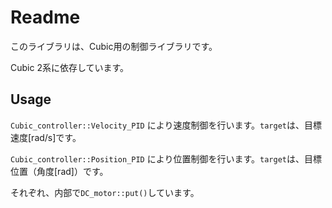 # Readme

このライブラリは、Cubic用の制御ライブラリです。

Cubic 2系に依存しています。

## Usage

`Cubic_controller::Velocity_PID` により速度制御を行います。`target`は、目標速度[rad/s]です。

`Cubic_controller::Position_PID` により位置制御を行います。`target`は、目標位置（角度[rad]）です。

それぞれ、内部で`DC_motor::put()`しています。
